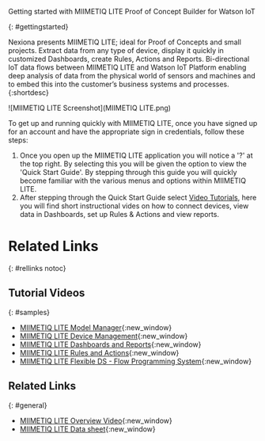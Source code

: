 Getting started with MIIMETIQ LITE Proof of Concept Builder for Watson IoT

{: #gettingstarted}

Nexiona presents MIIMETIQ LITE; ideal for Proof of Concepts and small projects. Extract data from any type of device, display it quickly in customized Dashboards, create Rules, Actions and Reports. Bi-directional IoT data flows between MIIMETIQ LITE and Watson IoT Platform enabling deep analysis of data from the physical world of sensors and machines and to embed this into the customer’s business systems and processes. {:shortdesc}

![MIIMETIQ LITE Screenshot](MIIMETIQ LITE.png)

To get up and running quickly with MIIMETIQ LITE, once you have signed up for an account and have the appropriate sign in credentials, follow these steps:

1. Once you open up the MIIMETIQ LITE application you will notice a '?' at the top right. By selecting this you will be given the option to view the 'Quick Start Guide'. By stepping through this guide you will quickly become familiar with the various menus and options within MIIMETIQ LITE.
2. After stepping through the Quick Start Guide select [Video Tutorials](https://www.youtube.com/watch?v=vmnOdSrzfLk&list=PLSkT4X0x-Kkgd-ZPr57Pfqja8tmoH-6QP&index=1), here you will find short instructional vides on how to connect devices, view data in Dashboards, set up Rules & Actions and view reports.
		 


# Related Links
{: #rellinks notoc}

## Tutorial Videos
{: #samples}

* [MIIMETIQ LITE Model Manager](https://www.youtube.com/watch?v=68XLRHt4mRM&index=2&list=PLSkT4X0x-Kkgd-ZPr57Pfqja8tmoH-6QP){:new_window}
* [MIIMETIQ LITE Device Management](https://www.youtube.com/watch?v=Vacn3QT2pZk&list=PLSkT4X0x-Kkgd-ZPr57Pfqja8tmoH-6QP&index=3){:new_window}
* [MIIMETIQ LITE Dashboards and Reports](https://www.youtube.com/watch?v=8M3WmZbGAyE&index=4&list=PLSkT4X0x-Kkgd-ZPr57Pfqja8tmoH-6QP){:new_window}
* [MIIMETIQ LITE Rules and Actions](https://www.youtube.com/watch?v=GgrDyrVj5yM&list=PLSkT4X0x-Kkgd-ZPr57Pfqja8tmoH-6QP&index=5){:new_window}
* [MIIMETIQ LITE Flexible DS - Flow Programming System](https://www.youtube.com/watch?v=Cux-QHV5XO4&list=PLSkT4X0x-Kkgd-ZPr57Pfqja8tmoH-6QP&index=6){:new_window}

## Related Links
{: #general}

* [MIIMETIQ LITE Overview Video](https://youtu.be/C6UQYY5xVJg){:new_window}
* [MIIMETIQ LITE Data sheet](https://youtu.be/C6UQYY5xVJg){:new_window}

